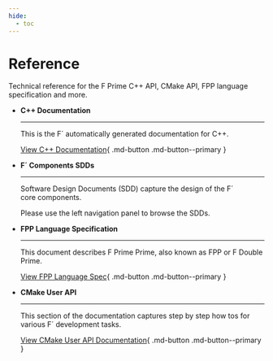 ```yaml
---
hide:
  - toc
---
```


# Reference

Technical reference for the F Prime C++ API, CMake API, FPP language specification and more.


<div class="grid cards" markdown>

-   <span class="card-title">__C++ Documentation__</span>

    ---

    This is the F´ automatically generated documentation for C++.

    [View C++ Documentation](./api/cpp/html/index.html){ .md-button .md-button--primary }

-   <span class="card-title">__F´ Components SDDs__</span>

    ---

    Software Design Documents (SDD) capture the design of the F´ core components.

    Please use the left navigation panel to browse the SDDs.

-   <span class="card-title">__FPP Language Specification__</span>

    ---

    This document describes F Prime Prime, also known as FPP or F Double Prime.

    [View FPP Language Spec](https://nasa.github.io/fpp/fpp-spec.html){ .md-button .md-button--primary }

-   <span class="card-title">__CMake User API__</span>

    ---

    This section of the documentation captures step by step how tos for various F´ development tasks.

    [View CMake User API Documentation](./api/cmake/API.md){ .md-button .md-button--primary }


</div>